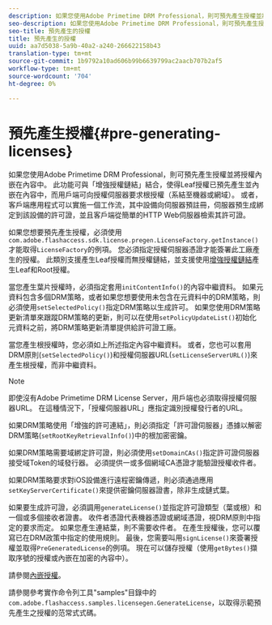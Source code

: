 ```yaml
---
description: 如果您使用Adobe Primetime DRM Professional，則可預先產生授權並將授權內嵌在內容中。 此功能可與「增強授權鏈結」結合，使得Leaf授權已預先產生並內嵌在內容中，而用戶端可向授權伺服器要求根授權（系結至機器或網域）。 或者，客戶端應用程式可以實施一個工作流，其中設備向伺服器預註冊，伺服器預生成綁定到該設備的許可證，並且客戶端從簡單的HTTP Web伺服器檢索其許可證。
seo-description: 如果您使用Adobe Primetime DRM Professional，則可預先產生授權並將授權內嵌在內容中。 此功能可與「增強授權鏈結」結合，使得Leaf授權已預先產生並內嵌在內容中，而用戶端可向授權伺服器要求根授權（系結至機器或網域）。 或者，客戶端應用程式可以實施一個工作流，其中設備向伺服器預註冊，伺服器預生成綁定到該設備的許可證，並且客戶端從簡單的HTTP Web伺服器檢索其許可證。
seo-title: 預先產生的授權
title: 預先產生的授權
uuid: aa7d5038-5a9b-40a2-a240-266622158b43
translation-type: tm+mt
source-git-commit: 1b9792a10ad606b99b6639799ac2aacb707b2af5
workflow-type: tm+mt
source-wordcount: '704'
ht-degree: 0%

---
```



# 預先產生授權{#pre-generating-licenses}

如果您使用Adobe Primetime DRM Professional，則可預先產生授權並將授權內嵌在內容中。 此功能可與「增強授權鏈結」結合，使得Leaf授權已預先產生並內嵌在內容中，而用戶端可向授權伺服器要求根授權（系結至機器或網域）。 或者，客戶端應用程式可以實施一個工作流，其中設備向伺服器預註冊，伺服器預生成綁定到該設備的許可證，並且客戶端從簡單的HTTP Web伺服器檢索其許可證。

如果您想要預先產生授權，必須使用`com.adobe.flashaccess.sdk.license.pregen.LicenseFactory.getInstance()`才能取得`LicenseFactory`的例項。 您必須指定授權伺服器憑證才能簽署此工廠產生的授權。 此類別支援產生Leaf授權而無授權鏈結，並支援使用[增強授權鏈結](../../protecting-content/implementing-the-license-server/license-chaining/gen-enhanced-license-chaining.md)產生Leaf和Root授權。

當您產生葉片授權時，必須指定套用`initContentInfo()`的內容中繼資料。 如果元資料包含多個DRM策略，或者如果您想要使用未包含在元資料中的DRM策略，則必須使用`setSelectedPolicy()`指定DRM策略以生成許可。 如果您使用DRM策略更新清單來跟蹤DRM策略的更新，則可以在使用`setPolicyUpdateList()`初始化元資料之前，將DRM策略更新清單提供給許可證工廠。

當您產生根授權時，您必須如上所述指定內容中繼資料。 或者，您也可以套用DRM原則(`setSelectedPolicy()`)和授權伺服器URL(`setLicenseServerURL()`)來產生根授權，而非中繼資料。

>[!NOTE]
>
>即使沒有Adobe Primetime DRM License Server，用戶端也必須取得授權伺服器URL。 在這種情況下，「授權伺服器URL」應指定識別授權發行者的URL。

如果DRM策略使用「增強的許可連結」，則必須指定「許可證伺服器」憑據以解密DRM策略(`setRootKeyRetrievalInfo()`)中的根加密密鑰。

如果DRM策略需要域綁定許可證，則必須使用`setDomainCAs()`指定許可證伺服器接受域Token的域發行器。 必須提供一或多個網域CA憑證才能驗證授權收件者。

如果DRM策略要求對iOS設備進行遠程密鑰傳遞，則必須通過應用`setKeyServerCertificate()`來提供密鑰伺服器證書，除非生成鏈式葉。

如果要生成許可證，必須調用`generateLicense()`並指定許可證類型（葉或根）和一個或多個接收者證書。 收件者憑證代表機器憑證或網域憑證，視DRM原則中指定的要求而定。 如果您產生連結葉，則不需要收件者。 在產生授權後，您可以覆寫已在DRM政策中指定的使用規則。 最後，您需要叫用`signLicense()`來簽署授權並取得`PreGeneratedLicense`的例項。 現在可以儲存授權（使用`getBytes()`擷取序號的授權或內嵌在加密的內容中）。

請參閱[內嵌授權](../../protecting-content/pre-generating-and-embedded-licenses/embedding-licenses.md)。

請參閱參考實作命令列工具&quot;samples&quot;目錄中的`com.adobe.flashaccess.samples.licensegen.GenerateLicense`，以取得示範預先產生之授權的范常式式碼。
